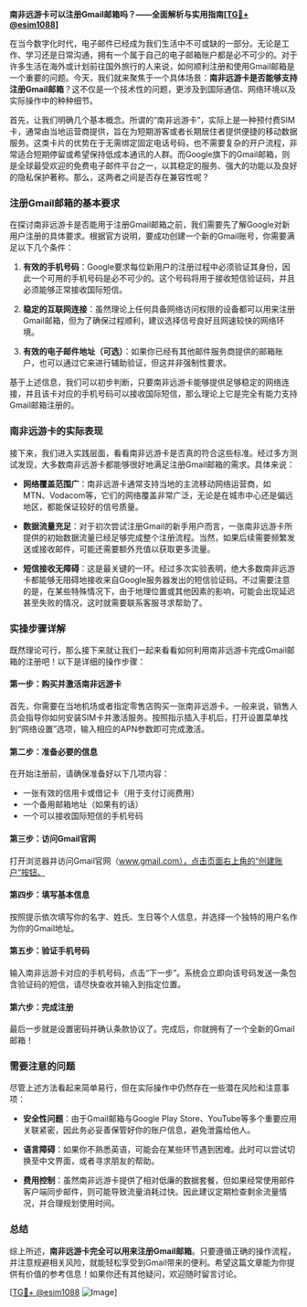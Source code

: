 **南非远游卡可以注册Gmail邮箱吗？——全面解析与实用指南[[TG💪+ @esim1088](https://t.me/s/esim1088)]**

在当今数字化时代，电子邮件已经成为我们生活中不可或缺的一部分。无论是工作、学习还是日常沟通，拥有一个属于自己的电子邮箱账户都是必不可少的。对于许多生活在海外或计划前往国外旅行的人来说，如何顺利注册和使用Gmail邮箱是一个重要的问题。今天，我们就来聚焦于一个具体场景：**南非远游卡是否能够支持注册Gmail邮箱**？这不仅是一个技术性的问题，更涉及到国际通信、网络环境以及实际操作中的种种细节。

首先，让我们明确几个基本概念。所谓的“南非远游卡”，实际上是一种预付费SIM卡，通常由当地运营商提供，旨在为短期游客或者长期居住者提供便捷的移动数据服务。这类卡片的优势在于无需绑定固定电话号码，也不需要复杂的开户流程，非常适合短期停留或希望保持低成本通讯的人群。而Google旗下的Gmail邮箱，则是全球最受欢迎的免费电子邮件平台之一，以其稳定的服务、强大的功能以及良好的隐私保护著称。那么，这两者之间是否存在兼容性呢？

### 注册Gmail邮箱的基本要求

在探讨南非远游卡是否能用于注册Gmail邮箱之前，我们需要先了解Google对新用户注册的具体要求。根据官方说明，要成功创建一个新的Gmail账号，你需要满足以下几个条件：

1. **有效的手机号码**：Google要求每位新用户的注册过程中必须验证其身份，因此一个可用的手机号码是必不可少的。这个号码将用于接收短信验证码，并且必须能够正常接收国际短信。
   
2. **稳定的互联网连接**：虽然理论上任何具备网络访问权限的设备都可以用来注册Gmail邮箱，但为了确保过程顺利，建议选择信号良好且网速较快的网络环境。
   
3. **有效的电子邮件地址（可选）**：如果你已经有其他邮件服务商提供的邮箱账户，也可以通过它来进行辅助验证，但这并非强制性要求。

基于上述信息，我们可以初步判断，只要南非远游卡能够提供足够稳定的网络连接，并且该卡对应的手机号码可以接收国际短信，那么理论上它是完全有能力支持Gmail邮箱注册的。

### 南非远游卡的实际表现

接下来，我们进入实践层面，看看南非远游卡是否真的符合这些标准。经过多方测试发现，大多数南非远游卡都能够很好地满足注册Gmail邮箱的需求。具体来说：

- **网络覆盖范围广**：南非远游卡通常支持当地的主流移动网络运营商，如MTN、Vodacom等，它们的网络覆盖非常广泛，无论是在城市中心还是偏远地区，都能保证较好的信号质量。
  
- **数据流量充足**：对于初次尝试注册Gmail的新手用户而言，一张南非远游卡所提供的初始数据流量已经足够完成整个注册流程。当然，如果后续需要频繁发送或接收邮件，可能还需要额外充值以获取更多流量。

- **短信接收无障碍**：这是最关键的一环。经过多次实验表明，绝大多数南非远游卡都能够无阻碍地接收来自Google服务器发出的短信验证码。不过需要注意的是，在某些特殊情况下，由于地理位置或其他因素的影响，可能会出现延迟甚至失败的情况，这时就需要联系客服寻求帮助了。

### 实操步骤详解

既然理论可行，那么接下来就让我们一起来看看如何利用南非远游卡完成Gmail邮箱的注册吧！以下是详细的操作步骤：

#### 第一步：购买并激活南非远游卡
首先，你需要在当地机场或者指定零售店购买一张南非远游卡。一般来说，销售人员会指导你如何安装SIM卡并激活服务。按照指示插入手机后，打开设置菜单找到“网络设置”选项，输入相应的APN参数即可完成激活。

#### 第二步：准备必要的信息
在开始注册前，请确保准备好以下几项内容：
- 一张有效的信用卡或借记卡（用于支付订阅费用）
- 一个备用邮箱地址（如果有的话）
- 一个可以接收国际短信的手机号码

#### 第三步：访问Gmail官网
打开浏览器并访问Gmail官网（www.gmail.com），点击页面右上角的“创建账户”按钮。

#### 第四步：填写基本信息
按照提示依次填写你的名字、姓氏、生日等个人信息，并选择一个独特的用户名作为你的Gmail地址。

#### 第五步：验证手机号码
输入南非远游卡对应的手机号码，点击“下一步”。系统会立即向该号码发送一条包含验证码的短信，请尽快查收并输入到指定位置。

#### 第六步：完成注册
最后一步就是设置密码并确认条款协议了。完成后，你就拥有了一个全新的Gmail邮箱！

### 需要注意的问题

尽管上述方法看起来简单易行，但在实际操作中仍然存在一些潜在风险和注意事项：

- **安全性问题**：由于Gmail邮箱与Google Play Store、YouTube等多个重要应用关联紧密，因此务必妥善保管好你的账户信息，避免泄露给他人。
  
- **语言障碍**：如果你不熟悉英语，可能会在某些环节遇到困难。此时可以尝试切换至中文界面，或者寻求朋友的帮助。

- **费用控制**：虽然南非远游卡提供了相对低廉的数据套餐，但如果经常使用邮件客户端同步邮件，则可能导致流量消耗过快。因此建议定期检查剩余流量情况，并合理规划使用时间。

### 总结

综上所述，**南非远游卡完全可以用来注册Gmail邮箱**。只要遵循正确的操作流程，并注意规避相关风险，就能轻松享受到Gmail带来的便利。希望这篇文章能为你提供有价值的参考信息！如果你还有其他疑问，欢迎随时留言讨论。

[[TG💪+ @esim1088](https://t.me/s/esim1088) ![Image](https://i.postimg.cc/4NQfJmqS/Snipaste-2025-05-13-00-14-12.png)]